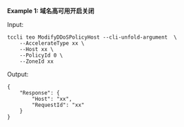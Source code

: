 **Example 1: 域名高可用开启关闭**



Input: 

```
tccli teo ModifyDDoSPolicyHost --cli-unfold-argument  \
    --AccelerateType xx \
    --Host xx \
    --PolicyId 0 \
    --ZoneId xx
```

Output: 
```
{
    "Response": {
        "Host": "xx",
        "RequestId": "xx"
    }
}
```


